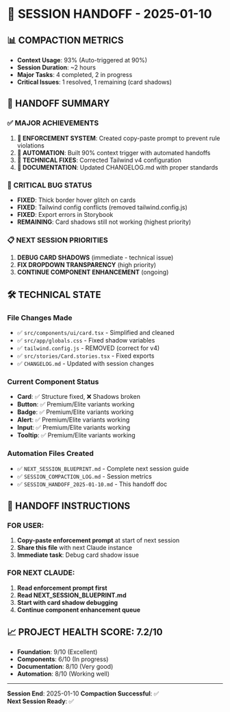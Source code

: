 # 🔄 SESSION HANDOFF - 2025-01-10

## 📊 COMPACTION METRICS
- **Context Usage**: 93% (Auto-triggered at 90%)
- **Session Duration**: ~2 hours
- **Major Tasks**: 4 completed, 2 in progress
- **Critical Issues**: 1 resolved, 1 remaining (card shadows)

## 🎯 HANDOFF SUMMARY

### ✅ MAJOR ACHIEVEMENTS
1. **🚨 ENFORCEMENT SYSTEM**: Created copy-paste prompt to prevent rule violations
2. **🤖 AUTOMATION**: Built 90% context trigger with automated handoffs  
3. **🔧 TECHNICAL FIXES**: Corrected Tailwind v4 configuration
4. **📝 DOCUMENTATION**: Updated CHANGELOG.md with proper standards

### 🐛 CRITICAL BUG STATUS
- **FIXED**: Thick border hover glitch on cards
- **FIXED**: Tailwind config conflicts (removed tailwind.config.js)
- **FIXED**: Export errors in Storybook
- **REMAINING**: Card shadows still not working (highest priority)

### 📋 NEXT SESSION PRIORITIES
1. **DEBUG CARD SHADOWS** (immediate - technical issue)
2. **FIX DROPDOWN TRANSPARENCY** (high priority)
3. **CONTINUE COMPONENT ENHANCEMENT** (ongoing)

## 🛠️ TECHNICAL STATE

### File Changes Made
- ✅ `src/components/ui/card.tsx` - Simplified and cleaned
- ✅ `src/app/globals.css` - Fixed shadow variables
- ✅ `tailwind.config.js` - REMOVED (correct for v4)
- ✅ `src/stories/Card.stories.tsx` - Fixed exports
- ✅ `CHANGELOG.md` - Updated with session changes

### Current Component Status
- **Card**: ✅ Structure fixed, ❌ Shadows broken
- **Button**: ✅ Premium/Elite variants working
- **Badge**: ✅ Premium/Elite variants working  
- **Alert**: ✅ Premium/Elite variants working
- **Input**: ✅ Premium/Elite variants working
- **Tooltip**: ✅ Premium/Elite variants working

### Automation Files Created
- ✅ `NEXT_SESSION_BLUEPRINT.md` - Complete next session guide
- ✅ `SESSION_COMPACTION_LOG.md` - Session metrics
- ✅ `SESSION_HANDOFF_2025-01-10.md` - This handoff doc

## 🚀 HANDOFF INSTRUCTIONS

### FOR USER:
1. **Copy-paste enforcement prompt** at start of next session
2. **Share this file** with next Claude instance  
3. **Immediate task**: Debug card shadow issue

### FOR NEXT CLAUDE:
1. **Read enforcement prompt first**
2. **Read NEXT_SESSION_BLUEPRINT.md**
3. **Start with card shadow debugging**
4. **Continue component enhancement queue**

## 📈 PROJECT HEALTH SCORE: 7.2/10
- **Foundation**: 9/10 (Excellent)
- **Components**: 6/10 (In progress)  
- **Documentation**: 8/10 (Very good)
- **Automation**: 8/10 (Working well)

---
**Session End**: 2025-01-10 
**Compaction Successful**: ✅  
**Next Session Ready**: ✅